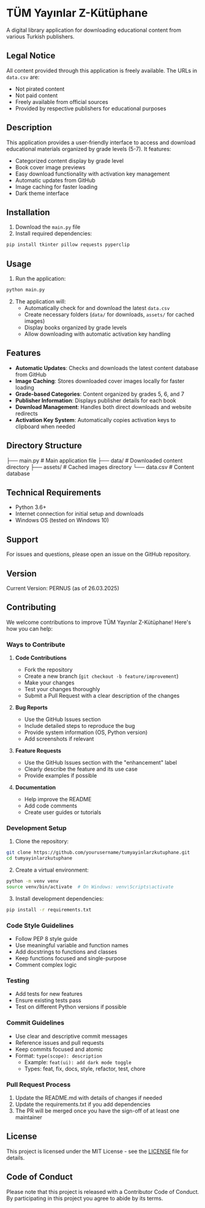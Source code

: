 # TÜM Yayınlar Z-Kütüphane

A digital library application for downloading educational content from various Turkish publishers.

## Legal Notice

All content provided through this application is freely available. The URLs in `data.csv` are:
- Not pirated content
- Not paid content
- Freely available from official sources
- Provided by respective publishers for educational purposes

## Description

This application provides a user-friendly interface to access and download educational materials organized by grade levels (5-7). It features:

- Categorized content display by grade level
- Book cover image previews
- Easy download functionality with activation key management
- Automatic updates from GitHub
- Image caching for faster loading
- Dark theme interface

## Installation

1. Download the `main.py` file
2. Install required dependencies:
```bash
pip install tkinter pillow requests pyperclip
```

## Usage

1. Run the application:
```bash
python main.py
```

2. The application will:
   - Automatically check for and download the latest `data.csv`
   - Create necessary folders (`data/` for downloads, `assets/` for cached images)
   - Display books organized by grade levels
   - Allow downloading with automatic activation key handling

## Features

- **Automatic Updates**: Checks and downloads the latest content database from GitHub
- **Image Caching**: Stores downloaded cover images locally for faster loading
- **Grade-based Categories**: Content organized by grades 5, 6, and 7
- **Publisher Information**: Displays publisher details for each book
- **Download Management**: Handles both direct downloads and website redirects
- **Activation Key System**: Automatically copies activation keys to clipboard when needed

## Directory Structure
├── main.py # Main application file
├── data/ # Downloaded content directory
├── assets/ # Cached images directory
└── data.csv # Content database


## Technical Requirements

- Python 3.6+
- Internet connection for initial setup and downloads
- Windows OS (tested on Windows 10)

## Support

For issues and questions, please open an issue on the GitHub repository.

## Version

Current Version: PERNUS (as of 26.03.2025)

## Contributing

We welcome contributions to improve TÜM Yayınlar Z-Kütüphane! Here's how you can help:

### Ways to Contribute

1. **Code Contributions**
   - Fork the repository
   - Create a new branch (`git checkout -b feature/improvement`)
   - Make your changes
   - Test your changes thoroughly
   - Submit a Pull Request with a clear description of the changes

2. **Bug Reports**
   - Use the GitHub Issues section
   - Include detailed steps to reproduce the bug
   - Provide system information (OS, Python version)
   - Add screenshots if relevant

3. **Feature Requests**
   - Use the GitHub Issues section with the "enhancement" label
   - Clearly describe the feature and its use case
   - Provide examples if possible

4. **Documentation**
   - Help improve the README
   - Add code comments
   - Create user guides or tutorials

### Development Setup

1. Clone the repository:
```bash
git clone https://github.com/yourusername/tumyayinlarzkutuphane.git
cd tumyayinlarzkutuphane
```

2. Create a virtual environment:
```bash
python -m venv venv
source venv/bin/activate  # On Windows: venv\Scripts\activate
```

3. Install development dependencies:
```bash
pip install -r requirements.txt
```

### Code Style Guidelines

- Follow PEP 8 style guide
- Use meaningful variable and function names
- Add docstrings to functions and classes
- Keep functions focused and single-purpose
- Comment complex logic

### Testing

- Add tests for new features
- Ensure existing tests pass
- Test on different Python versions if possible

### Commit Guidelines

- Use clear and descriptive commit messages
- Reference issues and pull requests
- Keep commits focused and atomic
- Format: `type(scope): description`
  - Example: `feat(ui): add dark mode toggle`
  - Types: feat, fix, docs, style, refactor, test, chore

### Pull Request Process

1. Update the README.md with details of changes if needed
2. Update the requirements.txt if you add dependencies
3. The PR will be merged once you have the sign-off of at least one maintainer

## License

This project is licensed under the MIT License - see the [LICENSE](LICENSE) file for details.

## Code of Conduct

Please note that this project is released with a Contributor Code of Conduct. By participating in this project you agree to abide by its terms.